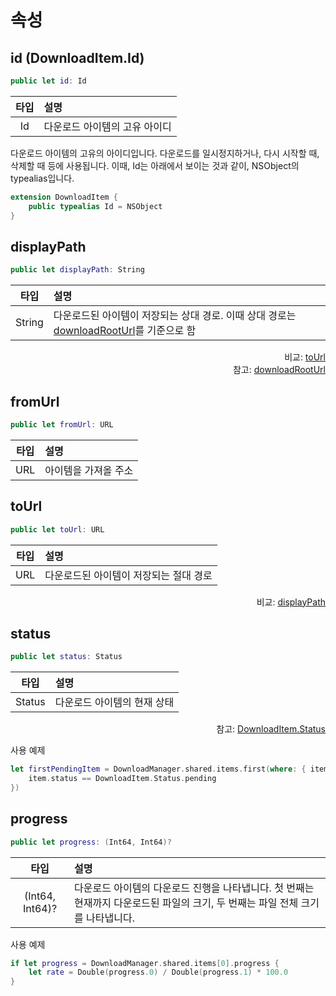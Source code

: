 # 속성

## id (DownloadItem.Id)
```swift
public let id: Id
```
|타입|설명|
|:--:|:--|
|Id|다운로드 아이템의 고유 아이디|

다운로드 아이템의 고유의 아이디입니다. 다운로드를 일시정지하거나, 다시 시작할 때, 삭제할 때 등에 사용됩니다. 이때, Id는 아래에서 보이는 것과 같이, NSObject의 typealias입니다. 

```swift
extension DownloadItem {
    public typealias Id = NSObject
}
```

## displayPath
```swift
public let displayPath: String
```
|타입|설명|
|:--:|:--|
|String|다운로드된 아이템이 저장되는 상대 경로. 이때 상대 경로는 [downloadRootUrl](../../class/download-manager/details.md#downloadrooturl)를 기준으로 함|
<div align="right">
비교: <a href="#tourl">toUrl</a><br>
참고: <a href="../../class/download-manager/details.md#downloadrooturl">downloadRootUrl</a>
</div>

## fromUrl
```swift
public let fromUrl: URL
```
|타입|설명|
|:--:|:--|
|URL|아이템을 가져올 주소|

## toUrl
```swift
public let toUrl: URL
```
|타입|설명|
|:--:|:--|
|URL|다운로드된 아이템이 저장되는 절대 경로|
<div align="right">
비교: <a href="#displaypath">displayPath</a>
</div>

## status
```swift
public let status: Status
```
|타입|설명|
|:--:|:--|
|Status|다운로드 아이템의 현재 상태|

<div align="right">
참고: <a href="../../enum/download-item-status/">DownloadItem.Status</a>
</div>

사용 예제
```swift
let firstPendingItem = DownloadManager.shared.items.first(where: { item in
    item.status == DownloadItem.Status.pending
})
```

## progress
```swift
public let progress: (Int64, Int64)?
```
|타입|설명|
|:--:|:--|
|(Int64, Int64)?|다운로드 아이템의 다운로드 진행을 나타냅니다. 첫 번째는 현재까지 다운로드된 파일의 크기, 두 번째는 파일 전체 크기를 나타냅니다.|

사용 예제
```swift
if let progress = DownloadManager.shared.items[0].progress {
    let rate = Double(progress.0) / Double(progress.1) * 100.0
}
```
